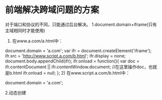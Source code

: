 # 前端解决跨域问题的方案
对于端口和协议的不同，只能通过后台解决。
1.document.domain+iframe(只有主域相同时才能使用)
1) 在www.a.com/a.html中：

document.domain = 'a.com';
var ifr = document.createElement('iframe');
ifr.src = 'http://www.script.a.com/b.html';
ifr.display = none;
document.body.appendChild(ifr);
ifr.onload = function(){
    var doc = ifr.contentDocument || ifr.contentWindow.document;
    //在这里操作doc，也就是b.html
    ifr.onload = null;
};
2) 在www.script.a.com/b.html中：

document.domain = 'a.com';

2.动态创建<script>
3.location.hash+iframe
4.window.name+iframe
5.postMessage
6.JSONP
7.WEBSOCKET
8.CORS
